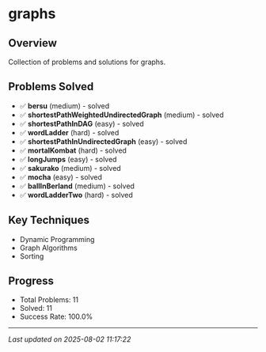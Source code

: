# graphs

## Overview
Collection of problems and solutions for graphs.

## Problems Solved
- ✅ **bersu** (medium) - solved
- ✅ **shortestPathWeightedUndirectedGraph** (medium) - solved
- ✅ **shortestPathInDAG** (easy) - solved
- ✅ **wordLadder** (hard) - solved
- ✅ **shortestPathInUndirectedGraph** (easy) - solved
- ✅ **mortalKombat** (hard) - solved
- ✅ **longJumps** (easy) - solved
- ✅ **sakurako** (medium) - solved
- ✅ **mocha** (easy) - solved
- ✅ **ballInBerland** (medium) - solved
- ✅ **wordLadderTwo** (hard) - solved

## Key Techniques
- Dynamic Programming
- Graph Algorithms
- Sorting

## Progress
- Total Problems: 11
- Solved: 11
- Success Rate: 100.0%

---
*Last updated on 2025-08-02 11:17:22*
